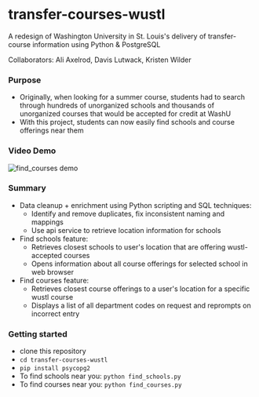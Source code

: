 # transfer-courses-wustl
A redesign of Washington University in St. Louis's delivery of transfer-course information using Python & PostgreSQL

Collaborators: Ali Axelrod, Davis Lutwack, Kristen Wilder

### Purpose
* Originally, when looking for a summer course, students had to search through hundreds of unorganized schools and thousands of unorganized courses that would be accepted for credit at WashU
* With this project, students can now easily find schools and course offerings near them


### Video Demo

![find_courses demo](https://media.giphy.com/media/4N1IofMzh50LYBH9Y1/giphy.gif)



### Summary
* Data cleanup + enrichment using Python scripting and SQL techniques: 
  * Identify and remove duplicates, fix inconsistent naming and mappings
  * Use api service to retrieve location information for schools
* Find schools feature:
  * Retrieves closest schools to user's location that are offering wustl-accepted courses 
  * Opens information about all course offerings for selected school in web browser
* Find courses feature:
  * Retrieves closest course offerings to a user's location for a specific wustl course
  * Displays a list of all department codes on request and reprompts on incorrect entry 
  
 
### Getting started
* clone this repository
* `cd transfer-courses-wustl `
* `pip install psycopg2`
* To find schools near you: `python find_schools.py`
* To find courses near you: `python find_courses.py`
